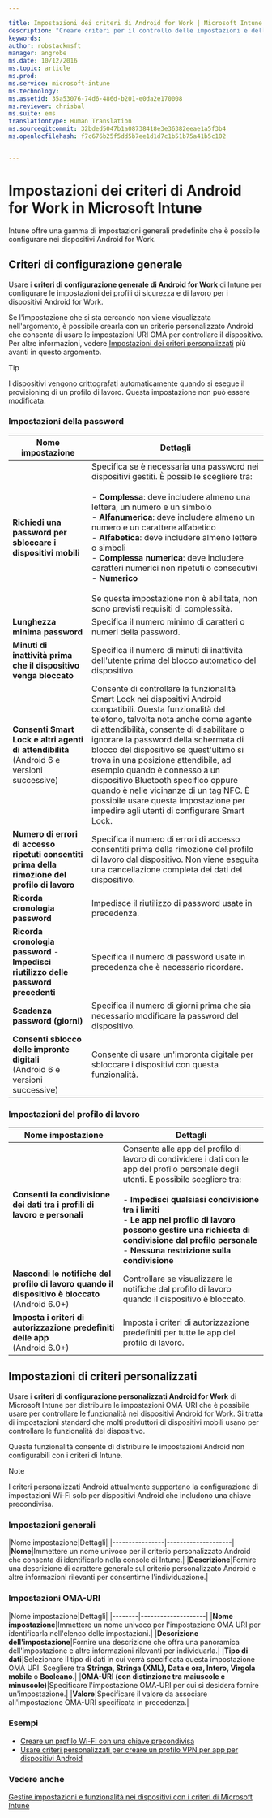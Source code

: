 ```yaml
---

title: Impostazioni dei criteri di Android for Work | Microsoft Intune
description: "Creare criteri per il controllo delle impostazioni e delle funzionalità dei dispositivi Android for Work gestiti con Intune."
keywords: 
author: robstackmsft
manager: angrobe
ms.date: 10/12/2016
ms.topic: article
ms.prod: 
ms.service: microsoft-intune
ms.technology: 
ms.assetid: 35a53076-74d6-486d-b201-e0da2e170008
ms.reviewer: chrisbal
ms.suite: ems
translationtype: Human Translation
ms.sourcegitcommit: 32bded5047b1a08738418e3e36382eeae1a5f3b4
ms.openlocfilehash: f7c676b25f5dd5b7ee1d1d7c1b51b75a41b5c102


---
```


# Impostazioni dei criteri di Android for Work in Microsoft Intune

Intune offre una gamma di impostazioni generali predefinite che è possibile configurare nei dispositivi Android for Work.

## Criteri di configurazione generale

Usare i **criteri di configurazione generale di Android for Work** di Intune per configurare le impostazioni dei profili di sicurezza e di lavoro per i dispositivi Android for Work.

Se l'impostazione che si sta cercando non viene visualizzata nell'argomento, è possibile crearla con un criterio personalizzato Android che consenta di usare le impostazioni URI OMA per controllare il dispositivo. Per altre informazioni, vedere [Impostazioni dei criteri personalizzati](#custom-policy-settings) più avanti in questo argomento.

> [!TIP]
> I dispositivi vengono crittografati automaticamente quando si esegue il provisioning di un profilo di lavoro. Questa impostazione non può essere modificata.

### Impostazioni della password

|Nome impostazione|Dettagli|
|----------------|-|
|**Richiedi una password per sbloccare i dispositivi mobili**|Specifica se è necessaria una password nei dispositivi gestiti. È possibile scegliere tra:<br><br>- **Complessa**: deve includere almeno una lettera, un numero e un simbolo<br>- **Alfanumerica**: deve includere almeno un numero e un carattere alfabetico<br>- **Alfabetica**: deve includere almeno lettere o simboli<br>- **Complessa numerica**: deve includere caratteri numerici non ripetuti o consecutivi<br>- **Numerico**<br><br>Se questa impostazione non è abilitata, non sono previsti requisiti di complessità.|
|**Lunghezza minima password**|Specifica il numero minimo di caratteri o numeri della password.|
|**Minuti di inattività prima che il dispositivo venga bloccato**|Specifica il numero di minuti di inattività dell'utente prima del blocco automatico del dispositivo.|
|**Consenti Smart Lock e altri agenti di attendibilità**<br>(Android 6 e versioni successive)|Consente di controllare la funzionalità Smart Lock nei dispositivi Android compatibili. Questa funzionalità del telefono, talvolta nota anche come agente di attendibilità, consente di disabilitare o ignorare la password della schermata di blocco del dispositivo se quest'ultimo si trova in una posizione attendibile, ad esempio quando è connesso a un dispositivo Bluetooth specifico oppure quando è nelle vicinanze di un tag NFC. È possibile usare questa impostazione per impedire agli utenti di configurare Smart Lock.|
|**Numero di errori di accesso ripetuti consentiti prima della rimozione del profilo di lavoro**|Specifica il numero di errori di accesso consentiti prima della rimozione del profilo di lavoro dal dispositivo. Non viene eseguita una cancellazione completa dei dati del dispositivo.|
|**Ricorda cronologia password**|Impedisce il riutilizzo di password usate in precedenza.|
|**Ricorda cronologia password** - **Impedisci riutilizzo delle password precedenti**|Specifica il numero di password usate in precedenza che è necessario ricordare.|
|**Scadenza password (giorni)**|Specifica il numero di giorni prima che sia necessario modificare la password del dispositivo.|
|**Consenti sblocco delle impronte digitali**<br>(Android 6 e versioni successive)|Consente di usare un'impronta digitale per sbloccare i dispositivi con questa funzionalità.|


### Impostazioni del profilo di lavoro

|Nome impostazione|Dettagli|
|----------------|-|
|**Consenti la condivisione dei dati tra i profili di lavoro e personali**|Consente alle app del profilo di lavoro di condividere i dati con le app del profilo personale degli utenti. È possibile scegliere tra:<br><br>- **Impedisci qualsiasi condivisione tra i limiti**<br>- **Le app nel profilo di lavoro possono gestire una richiesta di condivisione dal profilo personale**<br>- **Nessuna restrizione sulla condivisione**|
|**Nascondi le notifiche del profilo di lavoro quando il dispositivo è bloccato**<br>(Android 6.0+)|Controllare se visualizzare le notifiche dal profilo di lavoro quando il dispositivo è bloccato.|
|**Imposta i criteri di autorizzazione predefiniti delle app**<br>(Android 6.0+)|Imposta i criteri di autorizzazione predefiniti per tutte le app del profilo di lavoro.|




## Impostazioni di criteri personalizzati
Usare i **criteri di configurazione personalizzati Android for Work** di Microsoft Intune per distribuire le impostazioni OMA-URI che è possibile usare per controllare le funzionalità nei dispositivi Android for Work. Si tratta di impostazioni standard che molti produttori di dispositivi mobili usano per controllare le funzionalità del dispositivo.

Questa funzionalità consente di distribuire le impostazioni Android non configurabili con i criteri di Intune.

> [!NOTE]
> I criteri personalizzati Android attualmente supportano la configurazione di impostazioni Wi-Fi solo per dispositivi Android che includono una chiave precondivisa.

### Impostazioni generali

|Nome impostazione|Dettagli|
    |----------------|--------------------|
    |**Nome**|Immettere un nome univoco per il criterio personalizzato Android che consenta di identificarlo nella console di Intune.|
    |**Descrizione**|Fornire una descrizione di carattere generale sul criterio personalizzato Android e altre informazioni rilevanti per consentirne l'individuazione.|

### Impostazioni OMA-URI

   |Nome impostazione|Dettagli|
    |--------|--------------------|
    |**Nome impostazione**|Immettere un nome univoco per l'impostazione OMA URI per identificarla nell'elenco delle impostazioni.|
    |**Descrizione dell'impostazione**|Fornire una descrizione che offra una panoramica dell'impostazione e altre informazioni rilevanti per individuarla.|
    |**Tipo di dati**|Selezionare il tipo di dati in cui verrà specificata questa impostazione OMA URI. Scegliere tra **Stringa, Stringa (XML), Data e ora, Intero, Virgola mobile** o **Booleano**.|
    |**OMA-URI (con distinzione tra maiuscole e minuscole)**|Specificare l'impostazione OMA-URI per cui si desidera fornire un'impostazione.|
    |**Valore**|Specificare il valore da associare all'impostazione OMA-URI specificata in precedenza.|

### Esempi

- [Creare un profilo Wi-Fi con una chiave precondivisa](pre-shared-key-wi-fi-profile.md)
- [Usare criteri personalizzati per creare un profilo VPN per app per dispositivi Android](per-app-vpn-for-android-pulse-secure.md)

### Vedere anche
[Gestire impostazioni e funzionalità nei dispositivi con i criteri di Microsoft Intune](manage-settings-and-features-on-your-devices-with-microsoft-intune-policies.md)


<!--HONumber=Oct16_HO2-->


